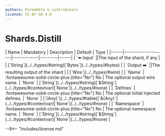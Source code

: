 ```yaml
---
authors: Formabble & contributors
license: CC-BY-SA-4.0
---
```



# Shards.Distill

<div class="sh-parameters" markdown="1">
| Name | Mandatory | Description | Default | Type |
|------|---------------------|-------------|---------|------|
| `⬅️ Input` ||The input of the shard, if any | | [`String`](../../types/#string)[`Bytes`](../../types/#bytes) |
| `Output ➡️` ||The resulting output of the shard | | [`Wire`](../../types/#wire) |
| `Name` | :fontawesome-solid-circle-plus:{title="No"} No  | The optional output wire name. | `None` | [`String`](../../types/#string)[`&String`](../../types/#contextvar)[`None`](../../types/#none) |
| `Defines` | :fontawesome-solid-circle-plus:{title="No"} No  | The optional initial injected defines. | `None` | [`{Any}`](../../types/#table)[`&{Any}`](../../types/#contextvar)[`None`](../../types/#none) |
| `Namespace` | :fontawesome-solid-circle-plus:{title="No"} No  | The optional namespace name. | `None` | [`String`](../../types/#string)[`&String`](../../types/#contextvar)[`None`](../../types/#none) |

</div>



--8<-- "includes/license.md"

